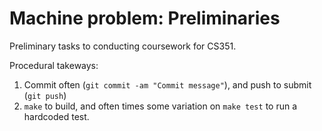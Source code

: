 # Machine problem: Preliminaries

Preliminary tasks to conducting coursework for CS351.

[tmux]: http://tmux.sourceforge.net
[make]: https://www.gnu.org/software/make/manual/make.html


Procedural takeways:

1. Commit often (`git commit -am "Commit message"`), and push to submit (`git push`)
3. `make` to build, and often times some variation on `make test` to run a
   hardcoded test.

[deliverable]: http://en.wikipedia.org/wiki/Deliverable
[Git]: http://git-scm.com
[better-explained-dvcs]: http://betterexplained.com/articles/intro-to-distributed-version-control-illustrated/
[Bitbucket]: https://github.com
[Emacs]: http://www.gnu.org/software/emacs/
[Vim]: http://www.vim.org
[emacs-vs-vi]: http://c2.com/cgi/wiki?EmacsVsVi
[nano]: http://www.nano-editor.org
[gnu-make]: http://www.gnu.org/software/make/manual/make.html
[Introduction]: http://www.gnu.org/software/make/manual/make.html#Introduction
